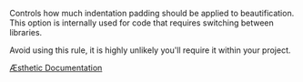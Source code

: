 Controls how much indentation padding should be applied to beautification. This option is internally used for code that requires switching between libraries.

Avoid using this rule, it is highly unlikely you'll require it within your project.

[Æsthetic Documentation](https://æsthetic.dev/rules/global/indentLevel/)
